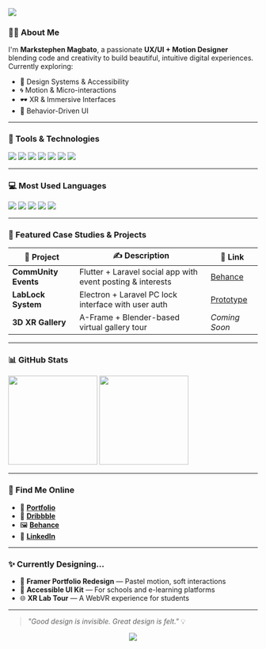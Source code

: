 <!-- Banner -->
<img src="https://capsule-render.vercel.app/api?type=soft&color=0:ffb6c1,100:87cefa&height=180&section=header&text=Hi%20I'm%20Markstephen%20👋&fontSize=40&fontAlign=70&desc=Minimal%20UX%2FUI%20%2B%20Motion%20Designer%20%F0%9F%8C%88&descAlign=70" />

### 👨‍🎨 About Me

I'm **Markstephen Magbato**, a passionate **UX/UI + Motion Designer** blending code and creativity to build beautiful, intuitive digital experiences.  
Currently exploring:

- 🌟 Design Systems & Accessibility  
- 🌀 Motion & Micro-interactions  
- 🕶️ XR & Immersive Interfaces  
- 🧠 Behavior-Driven UI  

---

### 🧰 Tools & Technologies

<p align="left">
  <img src="https://img.shields.io/badge/Figma-%23F24E1E?style=for-the-badge&logo=figma&logoColor=white"/>
  <img src="https://img.shields.io/badge/Framer-0055FF?style=for-the-badge&logo=framer&logoColor=white"/>
  <img src="https://img.shields.io/badge/Adobe%20XD-470137?style=for-the-badge&logo=adobe-xd&logoColor=white"/>
  <img src="https://img.shields.io/badge/Blender-F5792A?style=for-the-badge&logo=blender&logoColor=white"/>
  <img src="https://img.shields.io/badge/After%20Effects-9999FF?style=for-the-badge&logo=adobeaftereffects&logoColor=white"/>
  <img src="https://img.shields.io/badge/Flutter-02569B?style=for-the-badge&logo=flutter&logoColor=white"/>
  <img src="https://img.shields.io/badge/Laravel-FF2D20?style=for-the-badge&logo=laravel&logoColor=white"/>
</p>

---

### 💻 Most Used Languages

<p align="left">
  <img src="https://img.shields.io/badge/Dart-0175C2?style=for-the-badge&logo=dart&logoColor=white"/>
  <img src="https://img.shields.io/badge/PHP-777BB4?style=for-the-badge&logo=php&logoColor=white"/>
  <img src="https://img.shields.io/badge/HTML-E34F26?style=for-the-badge&logo=html5&logoColor=white"/>
  <img src="https://img.shields.io/badge/CSS-1572B6?style=for-the-badge&logo=css3&logoColor=white"/>
  <img src="https://img.shields.io/badge/JavaScript-F7DF1E?style=for-the-badge&logo=javascript&logoColor=black"/>
</p>

---

### 📁 Featured Case Studies & Projects

| 🎨 Project | ✍️ Description | 🔗 Link |
|-----------|----------------|--------|
| **CommUnity Events** | Flutter + Laravel social app with event posting & interests | [Behance](https://behance.net/) |
| **LabLock System** | Electron + Laravel PC lock interface with user auth | [Prototype](https://your-prototype-link) |
| **3D XR Gallery** | A-Frame + Blender-based virtual gallery tour | *Coming Soon* |

---

### 📊 GitHub Stats

<p align="left">
  <img src="https://github-readme-stats.vercel.app/api?username=your-username&show_icons=true&theme=tokyonight&hide=prs&count_private=true" height="180"/>
  <img src="https://github-readme-stats.vercel.app/api/top-langs/?username=your-username&layout=compact&theme=tokyonight" height="180"/>
</p>

---

### 🔗 Find Me Online

- 🎨 [**Portfolio**](https://your-portfolio.com)  
- 🎯 [**Dribbble**](https://dribbble.com/yourusername)  
- 🖼️ [**Behance**](https://behance.net/yourusername)  
- 💼 [**LinkedIn**](https://linkedin.com/in/yourusername)  

---

### ✨ Currently Designing...

- 🧪 **Framer Portfolio Redesign** — Pastel motion, soft interactions  
- 🧠 **Accessible UI Kit** — For schools and e-learning platforms  
- 🌐 **XR Lab Tour** — A WebVR experience for students  

---

> _"Good design is invisible. Great design is felt."_ 💡

<!-- Footer flair -->
<p align="center">
  <img src="https://capsule-render.vercel.app/api?type=waving&color=0:ffb6c1,100:87cefa&height=120&section=footer"/>
</p>
